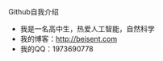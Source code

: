Github自我介绍

- 我是一名高中生，热爱人工智能，自然科学
- 我的博客：http://beisent.com
- 我的QQ：1973690778

<!---
1973690778/1973690778 is a ✨ special ✨ repository because its `README.md` (this file) appears on your GitHub profile.
You can click the Preview link to take a look at your changes.
--->

